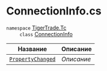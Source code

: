 
# ConnectionInfo.cs
`namespace` [TigerTrade.Tc](../../TigerTrade.Tc.md)  
&nbsp;&nbsp;&nbsp;&nbsp;&nbsp;&nbsp;&nbsp;&nbsp;&nbsp;`class` [ConnectionInfo](../ConnectionInfo.cs.md)

| Название | Описание |
| --- | --- |
| [`PropertyChanged`](./События/PropertyChanged.md) | *Описание* |

